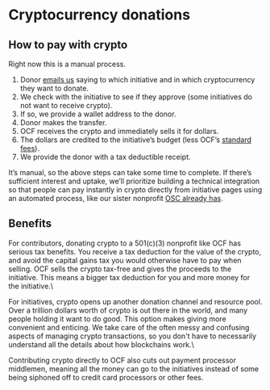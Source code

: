 # Cryptocurrency donations

## How to pay with crypto

Right now this is a manual process.&#x20;

1. Donor [emails us](https://opencollective.com/redirect?url=mailto%3Acontact%40opencollective.foundation) saying to which initiative and in which cryptocurrency they want to donate.&#x20;
2. We check with the initiative to see if they approve (some initiatives do not want to receive crypto).&#x20;
3. If so, we provide a wallet address to the donor.
4. Donor makes the transfer.
5. OCF receives the crypto and immediately sells it for dollars.
6. The dollars are credited to the initiative’s budget (less OCF’s [standard fees](https://docs.opencollective.foundation/how-it-works/fees)).
7. We provide the donor with a tax deductible receipt.

It’s manual, so the above steps can take some time to complete. If there’s sufficient interest and uptake, we’ll prioritize building a technical integration so that people can pay instantly in crypto directly from initiative pages using an automated process, like our sister nonprofit [OSC already has](https://blog.opencollective.com/support-open-source-software-using-crypto/).

## Benefits

For contributors, donating crypto to a 501(c)(3) nonprofit like OCF has serious tax benefits. You receive a tax deduction for the value of the crypto, and avoid the capital gains tax you would otherwise have to pay when selling. OCF sells the crypto tax-free and gives the proceeds to the initiative. This means a bigger tax deduction for you and more money for the initiative.\


For initiatives, crypto opens up another donation channel and resource pool. Over a trillion dollars worth of crypto is out there in the world, and many people holding it want to do good. This option makes giving more convenient and enticing. We take care of the often messy and confusing aspects of managing crypto transactions, so you don't have to necessarily understand all the details about how blockchains work.\


Contributing crypto directly to OCF also cuts out payment processor middlemen, meaning all the money can go to the initiatives instead of some being siphoned off to credit card processors or other fees.&#x20;

